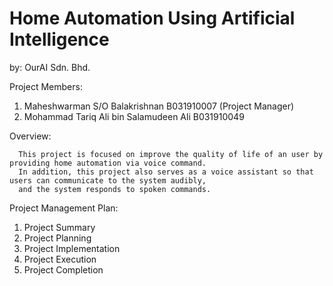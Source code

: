 # Home Automation Using Artificial Intelligence
by: OurAI Sdn. Bhd.       

Project Members:
  1. Maheshwarman S/O Balakrishnan B031910007 (Project Manager) 
  2. Mohammad Tariq Ali bin Salamudeen Ali B031910049
     
Overview:
      
      This project is focused on improve the quality of life of an user by providing home automation via voice command.
      In addition, this project also serves as a voice assistant so that users can communicate to the system audibly, 
      and the system responds to spoken commands.
      
Project Management Plan:
  1. Project Summary
  2. Project Planning
  3. Project Implementation
  4. Project Execution
  5. Project Completion
